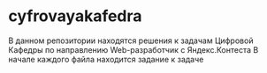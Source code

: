 # cyfrovayakafedra
В данном репозитории находятся решения к задачам Цифровой Кафедры по направлению Web-разработчик с Яндекс.Контеста 
В начале каждого файла находится задание к задаче
